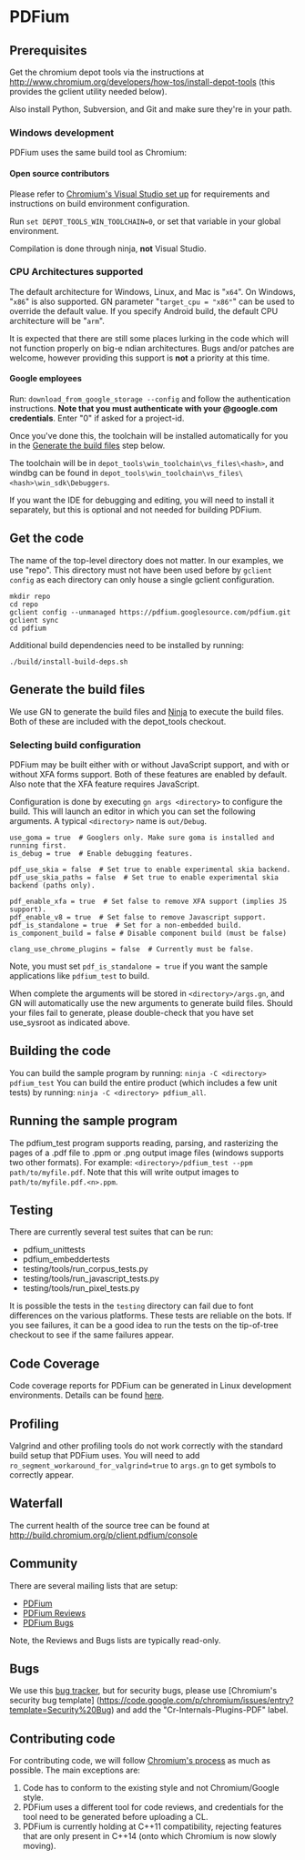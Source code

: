 # PDFium

## Prerequisites

Get      the chromium depot tools via the instructions at
http://www.chromium.org/developers/how-tos/install-depot-tools (this provides
the gclient utility needed below).

Also install Python, Subversion, and Git and make sure they're in your path.


### Windows development

PDFium uses the same build tool as Chromium:

#### Open source contributors
Please refer to [Chromium's Visual Studio set up](https://chromium.googlesource.com/chromium/src/+/master/docs/windows_build_instructions.md#visual-studio)
for requirements and instructions on build environment configuration.

Run `set DEPOT_TOOLS_WIN_TOOLCHAIN=0`, or set that variable in your global
environment.

Compilation is done through ninja, **not** Visual Studio.

### CPU Architectures supported

The default architecture for Windows, Linux, and Mac is "`x64`". On Windows,
"`x86`" is also supported. GN parameter "`target_cpu = "x86"`" can    be used to
override the default value. If you specify Android build, the default CPU
architecture will be "`arm`".

It is expected that there are still some places lurking in the code which will
not        function properly on big-e      ndian architectures. Bugs and/or patches are
welcome, however providing this support is **not** a priority at this time.

#### Google employees

Run: `download_from_google_storage --config` and follow the
authentication instructions. **Note that you must authenticate with your
@google.com credentials**. Enter "0" if asked for a project-id.

Once you've done this, the toolchain will be installed automatically for
you in the [Generate the build files](#GenBuild) step below.

The toolchain will be in `depot_tools\win_toolchain\vs_files\<hash>`, and windbg
can be found in `depot_tools\win_toolchain\vs_files\<hash>\win_sdk\Debuggers`.

If you want the IDE for debugging and editing, you will need to install
it separately, but this is optional and not needed for building PDFium.

## Get the code

The name of the top-level directory does not matter. In our examples, we use
"repo". This directory must not have been used before by `gclient config` as
each directory can only house a single gclient configuration.

```
mkdir repo
cd repo
gclient config --unmanaged https://pdfium.googlesource.com/pdfium.git
gclient sync
cd pdfium
```

Additional build dependencies need to be installed by running:

```
./build/install-build-deps.sh
```

## Generate the build files

We use GN to generate the build files and
[Ninja](http://martine.github.io/ninja/)
to execute the build files.  Both of these are included with the
depot\_tools checkout.

### Selecting build configuration

PDFium may be built either with or without JavaScript support, and with
or without XFA forms support.  Both of these features are enabled by
default. Also note that the XFA feature requires JavaScript.

Configuration is done by executing `gn args <directory>` to configure the build.
This will launch an editor in which you can set the following arguments.
A typical `<directory>` name is `out/Debug`.

```
use_goma = true  # Googlers only. Make sure goma is installed and running first.
is_debug = true  # Enable debugging features.

pdf_use_skia = false  # Set true to enable experimental skia backend.
pdf_use_skia_paths = false  # Set true to enable experimental skia backend (paths only).

pdf_enable_xfa = true  # Set false to remove XFA support (implies JS support).
pdf_enable_v8 = true  # Set false to remove Javascript support.
pdf_is_standalone = true  # Set for a non-embedded build.
is_component_build = false # Disable component build (must be false)

clang_use_chrome_plugins = false  # Currently must be false.
```

Note, you must set `pdf_is_standalone = true` if you want the sample
applications like `pdfium_test` to build.

When complete the arguments will be stored in `<directory>/args.gn`, and
GN will automatically use the new arguments to generate build files.
Should your files fail to generate, please double-check that you have set
use\_sysroot as indicated above.

## Building the code

You can build the sample program by running: `ninja -C <directory> pdfium_test`
You can build the entire product (which includes a few unit tests) by running:
`ninja -C <directory> pdfium_all`.

## Running the sample program

The pdfium\_test program supports reading, parsing, and rasterizing the pages of
a .pdf file to .ppm or .png output image files (windows supports two other
formats). For example: `<directory>/pdfium_test --ppm path/to/myfile.pdf`. Note
that this will write output images to `path/to/myfile.pdf.<n>.ppm`.

## Testing

There are currently several test suites that can be run:

 * pdfium\_unittests
 * pdfium\_embeddertests
 * testing/tools/run\_corpus\_tests.py
 * testing/tools/run\_javascript\_tests.py
 * testing/tools/run\_pixel\_tests.py

It is possible the tests in the `testing` directory can fail due to font
differences on the various platforms. These tests are reliable on the bots. If
you see failures, it can be a good idea to run the tests on the tip-of-tree
checkout to see if the same failures appear.

## Code Coverage

Code coverage reports for PDFium can be generated in Linux development
environments. Details can be found [here](/docs/code-coverage.md).

## Profiling

Valgrind and other profiling tools do not work correctly with the standard build
setup that PDFium uses. You will need to add
`ro_segment_workaround_for_valgrind=true` to `args.gn` to get symbols to
correctly appear.

## Waterfall

The current health of the source tree can be found at
http://build.chromium.org/p/client.pdfium/console

## Community

There are several mailing lists that are setup:

 * [PDFium](https://groups.google.com/forum/#!forum/pdfium)
 * [PDFium Reviews](https://groups.google.com/forum/#!forum/pdfium-reviews)
 * [PDFium Bugs](https://groups.google.com/forum/#!forum/pdfium-bugs)

Note, the Reviews and Bugs lists are typically read-only.

## Bugs

 We use this
[bug tracker](https://code.google.com/p/pdfium/issues/list), but for security
bugs, please use [Chromium's security bug template]
(https://code.google.com/p/chromium/issues/entry?template=Security%20Bug)
and add the "Cr-Internals-Plugins-PDF" label.

## Contributing code

For contributing code, we will follow
[Chromium's process](http://dev.chromium.org/developers/contributing-code)
as much as possible. The main exceptions are:

1. Code has to conform to the existing style and not Chromium/Google style.
2. PDFium uses a different tool for code reviews, and credentials for
the tool need to be generated before uploading a CL.
3. PDFium is currently holding at C++11 compatibility, rejecting features that
are only present in C++14 (onto which Chromium is now slowly moving).
